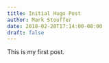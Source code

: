 ```yaml
---
title: Initial Hugo Post
author: Mark Stouffer
date: 2018-02-28T17:14:00-08:00
draft: false
---
```


This is my first post.
